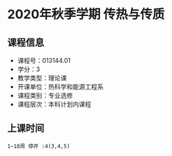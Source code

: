 # 2020年秋季学期 传热与传质 






## 课程信息

- 课程号：013144.01
- 学分：3
- 教学类型：理论课
- 开课单位：热科学和能源工程系
- 课程类别：专业选修
- 课程层次：本科计划内课程

## 上课时间

```
1~18周 停开 :4(3,4,5)
```

